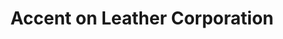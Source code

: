 ---
title: "Accent on Leather Corporation"
url: /wayne/accent-on-leather-corporation/
shop: Leder
---